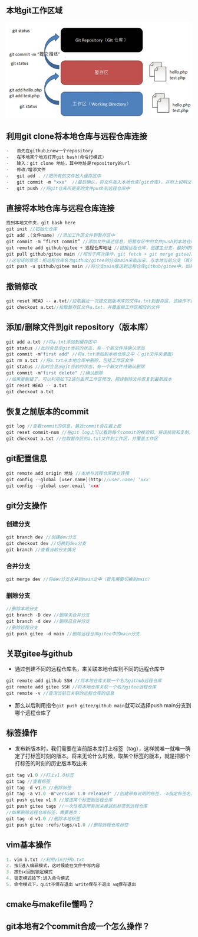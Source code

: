 ## 本地git工作区域

<img src="../../pictures/clip_image002-1621865862273.jpg" alt="img" style="zoom:80%;" />

## 利用git clone将本地仓库与远程仓库连接

```c++
-   首先在github上new一个repository
-   在本地某个地方打开git bash(命令行模式)
-   输入：git clone 地址，其中地址是repository的url
-   修改/增添文件
-   git add . //把所有的文件放入缓存区中
-   git commit -m "xxx"  //最后确认，将文件放入本地仓库(git仓库)，并附上说明文字xxx
-   git push //将git仓库所更变的文件push到远程仓库中
```

## 直接将本地仓库与远程仓库连接

```c++
找到本地文件夹，git bash here
git init //初始化仓库
git add .(文件name) //添加工作区文件到暂存区中
git commit -m “first commit” //添加文件描述信息，把暂存区中的文件push到本地仓库中
git remote add github/gitee + 远程仓库地址 //链接远程仓库，创建主分支，最好用SSH，不用输入密码
git pull github/gitee main //相当于两次操作，git fetch + git merge gitee/main，原因是：远程仓库有可能发生了改变，比如说：其他人push一个new commit进远程仓库，这时候需要利用git fetch来同步远程仓库，并将远程仓库分支main合并到本地的当前分支之中（说白了就是把远程仓库）改变的东西同步到本地仓库，远程仓库创建了一个文件你本地仓库也会同步过来相同的文件，这是多人操作的基础
//这句话的意思：把远程仓库名为github/gitee的分支main来取出来，与本地当前分支（首先要调整到main）合并
git push -u github/gitee main //将分支main推送到远程仓库github/gitee中，如果想推送当前分支，那么直接省略main即可
```

## 撤销修改

```c++
git reset HEAD -- a.txt//拉取最近一次提交到版本库的文件a.txt到暂存区，该操作不影响工作区（当不加-- a.txt时，表示所有文件）
git checkout a.txt//拉取暂存区文件a.txt，并覆盖掉工作区相应的文件
```

## 添加/删除文件到git repository（版本库）

```c++
git add a.txt //将a.txt添加到缓存区中
git status //此时会显示git当前的状态，有一个新文件待确认添加
git commit -m"first add" //将a.txt添加到本地仓库之中（.git文件夹里面）
git rm a.txt //将a.txt从本地仓库中删除，包括工作区文件
git status //此时会显示git当前的状态，有一个新文件待确认删除
git commit -m"first delete" //确认删除
//如果是删错了，可以利用如下2语句丢弃工作区修改，把误删除文件恢复到最新版本
git reset HEAD -- a.txt
git checkout a.txt
```

## 恢复之前版本的commit

```c++
git log //查看commit的信息，最近commit会在最上面
git reset commit-num //在git log上可以看到每个commit的校验和，将该校验和复制，并替换commit-num，这句话将该版本提交到暂存区中
git checkout a.txt //拉取暂存区的a.txt文件到工作区，并覆盖工作区
```

## git配置信息

```c++
git remote add origin 地址 //本地与远程仓库建立连接
git config --global [user.name](http://user.name) 'xxx'
git config --global user.email 'xxx'
```

## git分支操作

### 创建分支

```c++
git branch dev //创建dev分支
git checkout dev //切换到dev分支
git branch //查看当前分支情况
```

### 合并分支

```c++
git merge dev //将dev分支合并到main之中（首先需要切换到main）
```

### 删除分支

```c++
//删除本地分支
git branch -D dev //删除未合并分支
git branch -d dev //删除已合并分支
//删除远程分支
git push gitee -d main //删除远程仓库gitee中的main分支
```

## 关联gitee与github

-   通过创建不同的远程仓库名，来关联本地仓库到不同的远程仓库中

```c++
git remote add github SSH //将本地仓库关联一个名为github远程仓库
git remote add gitee SSH //将本地仓库关联一个名为gitee远程仓库
git remote -v //查询当前已关联的远程仓库的信息
```

-   那么以后利用指令`git push gitee/github main`就可以选择push main分支到哪个远程仓库了

## 标签操作

-   发布新版本时，我们需要在当前版本库打上标签（tag），这样就唯一就唯一确定了打标签时刻的版本。将来无论什么时候，取某个标签的版本，就是把那个打标签的时刻的历史版本取出来  

```c++
git tag v1.0 //打上v1.0标签
git tag //查看标签
git tag -d v1.0 //删除标签
git tag -a v1.0 -m"version 1.0 released" //创建带有说明的标签，-a指定标签名， -m指定文字
git push gitee v1.0 //推送某个标签到远程仓库
git push gitee tags //一次性推送所有尚未推送的标签到远程仓库
//如果删除远程仓库标签，需要两步：
git tag -d v1.0 //删除本地标签
git push gitee :refs/tags/v1.0 //删除远程仓库标签
```

## vim基本操作

```c++
1. vim b.txt //利用vim打开b.txt
2. 按i进入编辑模式，这时候能在文件中写内容
3. 按Esc回到锁定模式
4. 锁定模式按下:进入命令模式
5. 命令模式下，quit不保存退出 write保存不退出 wq保存退出
```

## cmake与makefile懂吗？

## git本地有2个commit合成一个怎么操作？
